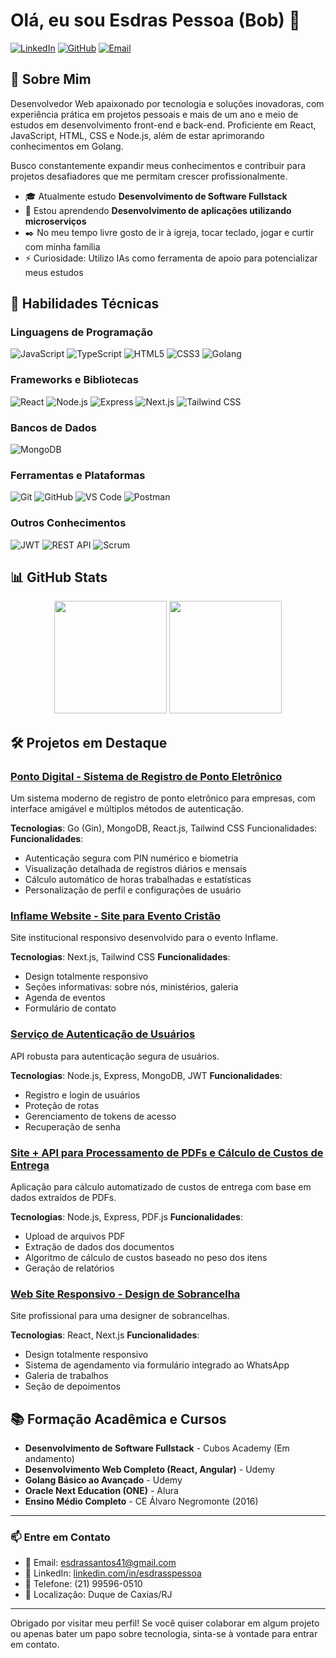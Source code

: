 # Olá, eu sou Esdras Pessoa (Bob) 👋

[![LinkedIn](https://img.shields.io/badge/-LinkedIn-0077B5?style=flat&logo=linkedin&logoColor=white)](https://www.linkedin.com/in/esdrasspessoa/)
[![GitHub](https://img.shields.io/badge/-GitHub-181717?style=flat&logo=github&logoColor=white)](https://github.com/developedbyBob)
[![Email](https://img.shields.io/badge/-Email-D14836?style=flat&logo=gmail&logoColor=white)](mailto:esdrassantos41@gmail.com)

## 💼 Sobre Mim

Desenvolvedor Web apaixonado por tecnologia e soluções inovadoras, com experiência prática em projetos pessoais e mais de um ano e meio de estudos em desenvolvimento front-end e back-end. Proficiente em React, JavaScript, HTML, CSS e Node.js, além de estar aprimorando conhecimentos em Golang.

Busco constantemente expandir meus conhecimentos e contribuir para projetos desafiadores que me permitam crescer profissionalmente.

- 🎓 Atualmente estudo **Desenvolvimento de Software Fullstack** 
- 🌱 Estou aprendendo **Desenvolvimento de aplicações utilizando microserviços**
- ✒️ No meu tempo livre gosto de ir à igreja, tocar teclado, jogar e curtir com minha família
- ⚡ Curiosidade: Utilizo IAs como ferramenta de apoio para potencializar meus estudos

## 🚀 Habilidades Técnicas

### Linguagens de Programação
![JavaScript](https://img.shields.io/badge/-JavaScript-F7DF1E?style=for-the-badge&logo=javascript&logoColor=black)
![TypeScript](https://img.shields.io/badge/-TypeScript-3178C6?style=for-the-badge&logo=typescript&logoColor=white)
![HTML5](https://img.shields.io/badge/-HTML5-E34F26?style=for-the-badge&logo=html5&logoColor=white)
![CSS3](https://img.shields.io/badge/-CSS3-1572B6?style=for-the-badge&logo=css3&logoColor=white)
![Golang](https://img.shields.io/badge/-Golang-00ADD8?style=for-the-badge&logo=go&logoColor=white)

### Frameworks e Bibliotecas
![React](https://img.shields.io/badge/-React-61DAFB?style=for-the-badge&logo=react&logoColor=black)
![Node.js](https://img.shields.io/badge/-Node.js-339933?style=for-the-badge&logo=node.js&logoColor=white)
![Express](https://img.shields.io/badge/-Express-000000?style=for-the-badge&logo=express&logoColor=white)
![Next.js](https://img.shields.io/badge/-Next.js-000000?style=for-the-badge&logo=next.js&logoColor=white)
![Tailwind CSS](https://img.shields.io/badge/-Tailwind_CSS-38B2AC?style=for-the-badge&logo=tailwind-css&logoColor=white)

### Bancos de Dados
![MongoDB](https://img.shields.io/badge/-MongoDB-47A248?style=for-the-badge&logo=mongodb&logoColor=white)

### Ferramentas e Plataformas
![Git](https://img.shields.io/badge/-Git-F05032?style=for-the-badge&logo=git&logoColor=white)
![GitHub](https://img.shields.io/badge/-GitHub-181717?style=for-the-badge&logo=github&logoColor=white)
![VS Code](https://img.shields.io/badge/-VS_Code-007ACC?style=for-the-badge&logo=visual-studio-code&logoColor=white)
![Postman](https://img.shields.io/badge/-Postman-FF6C37?style=for-the-badge&logo=postman&logoColor=white)

### Outros Conhecimentos
![JWT](https://img.shields.io/badge/-JWT-000000?style=for-the-badge&logo=json-web-tokens&logoColor=white)
![REST API](https://img.shields.io/badge/-REST_API-009688?style=for-the-badge&logo=fastapi&logoColor=white)
![Scrum](https://img.shields.io/badge/-Scrum-6DB33F?style=for-the-badge&logo=scrumalliance&logoColor=white)

## 📊 GitHub Stats

<div align="center">
  <img height="180em" src="https://github-readme-stats.vercel.app/api/top-langs/?username=developedbyBob&layout=compact&langs_count=7&theme=dracula"/>
  <img height="180em" src="https://github-readme-stats.vercel.app/api?username=developedbyBob&show_icons=true&theme=dracula&include_all_commits=true&count_private=true"/>
</div>

## 🛠 Projetos em Destaque

### [Ponto Digital - Sistema de Registro de Ponto Eletrônico](https://github.com/developedbyBob/ponto-digital)
Um sistema moderno de registro de ponto eletrônico para empresas, com interface amigável e múltiplos métodos de autenticação.

**Tecnologias**: Go (Gin), MongoDB, React.js, Tailwind CSS Funcionalidades:
**Funcionalidades**:
- Autenticação segura com PIN numérico e biometria
- Visualização detalhada de registros diários e mensais
- Cálculo automático de horas trabalhadas e estatísticas
- Personalização de perfil e configurações de usuário

### [Inflame Website - Site para Evento Cristão](https://inflamerj.com.br/)
Site institucional responsivo desenvolvido para o evento Inflame.

**Tecnologias**: Next.js, Tailwind CSS
**Funcionalidades**:
- Design totalmente responsivo
- Seções informativas: sobre nós, ministérios, galeria
- Agenda de eventos
- Formulário de contato

### [Serviço de Autenticação de Usuários](https://github.com/developedbyBob/user-auth)
API robusta para autenticação segura de usuários.

**Tecnologias**: Node.js, Express, MongoDB, JWT
**Funcionalidades**:
- Registro e login de usuários
- Proteção de rotas
- Gerenciamento de tokens de acesso
- Recuperação de senha

### [Site + API para Processamento de PDFs e Cálculo de Custos de Entrega](https://github.com/developedbyBob/caf-express-go)
Aplicação para cálculo automatizado de custos de entrega com base em dados extraídos de PDFs.

**Tecnologias**: Node.js, Express, PDF.js
**Funcionalidades**:
- Upload de arquivos PDF
- Extração de dados dos documentos
- Algoritmo de cálculo de custos baseado no peso dos itens
- Geração de relatórios

### [Web Site Responsivo - Design de Sobrancelha](https://github.com/developedbyBob/web-sombrancelha)
Site profissional para uma designer de sobrancelhas.

**Tecnologias**: React, Next.js
**Funcionalidades**:
- Design totalmente responsivo
- Sistema de agendamento via formulário integrado ao WhatsApp
- Galeria de trabalhos
- Seção de depoimentos

## 📚 Formação Acadêmica e Cursos

- **Desenvolvimento de Software Fullstack** - Cubos Academy (Em andamento)
- **Desenvolvimento Web Completo (React, Angular)** - Udemy
- **Golang Básico ao Avançado** - Udemy
- **Oracle Next Education (ONE)** - Alura
- **Ensino Médio Completo** - CE Álvaro Negromonte (2016)

---

### 📫 Entre em Contato

- 📧 Email: [esdrassantos41@gmail.com](mailto:esdrassantos41@gmail.com)
- 💼 LinkedIn: [linkedin.com/in/esdrasspessoa](https://www.linkedin.com/in/esdrasspessoa/)
- 📱 Telefone: (21) 99596-0510
- 📍 Localização: Duque de Caxias/RJ

---

Obrigado por visitar meu perfil! Se você quiser colaborar em algum projeto ou apenas bater um papo sobre tecnologia, sinta-se à vontade para entrar em contato.
